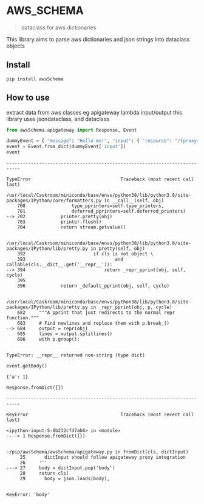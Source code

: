 # AWS_SCHEMA
> dataclass for aws dictionaries


This library aims to parse aws dictionaries and json strings into dataclass objects

## Install

`pip install awsSchema`

## How to use

extract data from aws classes eg apigateway lambda input/output
this library uses jsondataclass, and dataclass

```python
from awsSchema.apigateway import Response, Event
```

```python
dummyEvent = { "message": "Hello me!", "input": { "resource": "/{proxy+}", "path": "/hello/world", "httpMethod": "POST", "headers": { "Accept": "*/*", "Accept-Encoding": "gzip, deflate", "cache-control": "no-cache", "CloudFront-Forwarded-Proto": "https", "CloudFront-Is-Desktop-Viewer": "true", "CloudFront-Is-Mobile-Viewer": "False", "CloudFront-Is-SmartTV-Viewer": "False", "CloudFront-Is-Tablet-Viewer": "False", "CloudFront-Viewer-Country": "US", "Content-Type": "application/json", "headerName": "headerValue", "Host": "gy415nuibc.execute-api.us-east-1.amazonaws.com", "Postman-Token": "9f583ef0-ed83-4a38-aef3-eb9ce3f7a57f", "User-Agent": "PostmanRuntime/2.4.5", "Via": "1.1 d98420743a69852491bbdea73f7680bd.cloudfront.net (CloudFront)", "X-Amz-Cf-Id": "pn-PWIJc6thYnZm5P0NMgOUglL1DYtl0gdeJky8tqsg8iS_sgsKD1A==", "X-Forwarded-For": "54.240.196.186, 54.182.214.83", "X-Forwarded-Port": "443", "X-Forwarded-Proto": "https" }, "multiValueHeaders":{ 'Accept':[ "*/*" ], 'Accept-Encoding':[ "gzip, deflate" ], 'cache-control':[ "no-cache" ], 'CloudFront-Forwarded-Proto':[ "https" ], 'CloudFront-Is-Desktop-Viewer':[ "true" ], 'CloudFront-Is-Mobile-Viewer':[ "False" ], 'CloudFront-Is-SmartTV-Viewer':[ "False" ], 'CloudFront-Is-Tablet-Viewer':[ "False" ], 'CloudFront-Viewer-Country':[ "US" ], '':[ "" ], 'Content-Type':[ "application/json" ], 'headerName':[ "headerValue" ], 'Host':[ "gy415nuibc.execute-api.us-east-1.amazonaws.com" ], 'Postman-Token':[ "9f583ef0-ed83-4a38-aef3-eb9ce3f7a57f" ], 'User-Agent':[ "PostmanRuntime/2.4.5" ], 'Via':[ "1.1 d98420743a69852491bbdea73f7680bd.cloudfront.net (CloudFront)" ], 'X-Amz-Cf-Id':[ "pn-PWIJc6thYnZm5P0NMgOUglL1DYtl0gdeJky8tqsg8iS_sgsKD1A==" ], 'X-Forwarded-For':[ "54.240.196.186, 54.182.214.83" ], 'X-Forwarded-Port':[ "443" ], 'X-Forwarded-Proto':[ "https" ] }, "queryStringParameters": { "name": "me", "multivalueName": "me" }, "multiValueQueryStringParameters":{ "name":[ "me" ], "multivalueName":[ "you", "me" ] }, "pathParameters": { "proxy": "hello/world" }, "stageVariables": { "stageVariableName": "stageVariableValue" }, "requestContext": { "accountId": "12345678912", "resourceId": "roq9wj", "stage": "testStage", "requestId": "deef4878-7910-11e6-8f14-25afc3e9ae33", "identity": { "cognitoIdentityPoolId": None, "accountId": None, "cognitoIdentityId": None, "caller": None, "apiKey": None, "sourceIp": "192.168.196.186", "cognitoAuthenticationType": None, "cognitoAuthenticationProvider": None, "userArn": None, "userAgent": "PostmanRuntime/2.4.5", "user": None }, "resourcePath": "/{proxy+}", "httpMethod": "POST", "apiId": "gy415nuibc" }, "body": "{\r\n\t\"a\": 1\r\n}", "isBase64Encoded": False } }
event = Event.from_dict(dummyEvent['input'])
event
```


    ---------------------------------------------------------------------------

    TypeError                                 Traceback (most recent call last)

    /usr/local/Caskroom/miniconda/base/envs/python38/lib/python3.8/site-packages/IPython/core/formatters.py in __call__(self, obj)
        700                 type_pprinters=self.type_printers,
        701                 deferred_pprinters=self.deferred_printers)
    --> 702             printer.pretty(obj)
        703             printer.flush()
        704             return stream.getvalue()


    /usr/local/Caskroom/miniconda/base/envs/python38/lib/python3.8/site-packages/IPython/lib/pretty.py in pretty(self, obj)
        392                         if cls is not object \
        393                                 and callable(cls.__dict__.get('__repr__')):
    --> 394                             return _repr_pprint(obj, self, cycle)
        395 
        396             return _default_pprint(obj, self, cycle)


    /usr/local/Caskroom/miniconda/base/envs/python38/lib/python3.8/site-packages/IPython/lib/pretty.py in _repr_pprint(obj, p, cycle)
        682     """A pprint that just redirects to the normal repr function."""
        683     # Find newlines and replace them with p.break_()
    --> 684     output = repr(obj)
        685     lines = output.splitlines()
        686     with p.group():


    TypeError: __repr__ returned non-string (type dict)


```python
event.getBody()
```




    {'a': 1}



```python
Response.fromDict({})
```


    ---------------------------------------------------------------------------

    KeyError                                  Traceback (most recent call last)

    <ipython-input-5-0b232cfd7ab6> in <module>
    ----> 1 Response.fromDict({})
    

    ~/pip/awsSchema/awsSchema/apigateway.py in fromDict(cls, dictInput)
         25       dictInput should follow apigateway proxy integration
         26     '''
    ---> 27     body = dictInput.pop('body')
         28     return cls(
         29       body = json.loads(body),


    KeyError: 'body'

